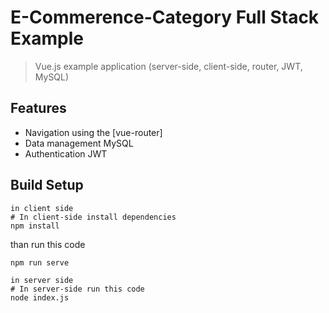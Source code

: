 # E-Commerence-Category Full Stack Example


> Vue.js example application (server-side, client-side, router, JWT, MySQL)

## Features

* Navigation using the [vue-router]
* Data management MySQL
* Authentication JWT


## Build Setup

```
in client side
# In client-side install dependencies
npm install
```

than run this code 
```
npm run serve
```

```
in server side
# In server-side run this code
node index.js
```
